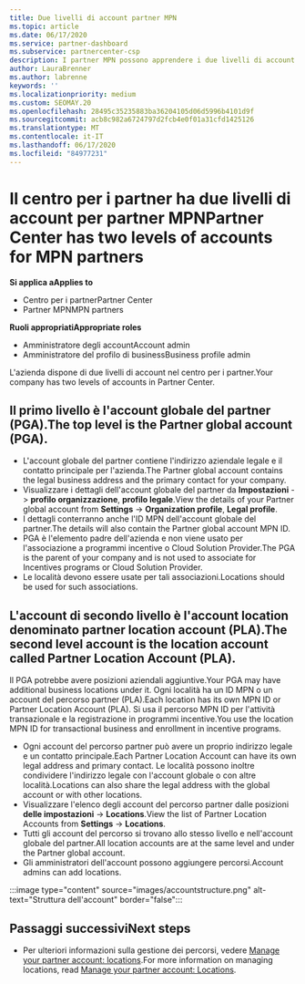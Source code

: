 ```yaml
---
title: Due livelli di account partner MPN
ms.topic: article
ms.date: 06/17/2020
ms.service: partner-dashboard
ms.subservice: partnercenter-csp
description: I partner MPN possono apprendere i due livelli di account nel centro per i partner, l'account globale del partner (PGA) e l'account del partner location (PLA).
author: LauraBrenner
ms.author: labrenne
keywords: ''
ms.localizationpriority: medium
ms.custom: SEOMAY.20
ms.openlocfilehash: 28495c35235883ba36204105d06d5996b4101d9f
ms.sourcegitcommit: acb8c982a6724797d2fcb4e0f01a31cfd1425126
ms.translationtype: MT
ms.contentlocale: it-IT
ms.lasthandoff: 06/17/2020
ms.locfileid: "84977231"
---
```

# <a name="partner-center-has-two-levels-of-accounts-for-mpn-partners"></a><span data-ttu-id="0496e-103">Il centro per i partner ha due livelli di account per partner MPN</span><span class="sxs-lookup"><span data-stu-id="0496e-103">Partner Center has two levels of accounts for MPN partners</span></span>

<span data-ttu-id="0496e-104">**Si applica a**</span><span class="sxs-lookup"><span data-stu-id="0496e-104">**Applies to**</span></span>

- <span data-ttu-id="0496e-105">Centro per i partner</span><span class="sxs-lookup"><span data-stu-id="0496e-105">Partner Center</span></span>
- <span data-ttu-id="0496e-106">Partner MPN</span><span class="sxs-lookup"><span data-stu-id="0496e-106">MPN partners</span></span>

<span data-ttu-id="0496e-107">**Ruoli appropriati**</span><span class="sxs-lookup"><span data-stu-id="0496e-107">**Appropriate roles**</span></span>

- <span data-ttu-id="0496e-108">Amministratore degli account</span><span class="sxs-lookup"><span data-stu-id="0496e-108">Account admin</span></span>
- <span data-ttu-id="0496e-109">Amministratore del profilo di business</span><span class="sxs-lookup"><span data-stu-id="0496e-109">Business profile admin</span></span>


<span data-ttu-id="0496e-110">L'azienda dispone di due livelli di account nel centro per i partner.</span><span class="sxs-lookup"><span data-stu-id="0496e-110">Your company has two levels of accounts in Partner Center.</span></span>

## <a name="the-top-level-is-the-partner-global-account-pga"></a><span data-ttu-id="0496e-111">Il primo livello è l'account globale del partner (PGA).</span><span class="sxs-lookup"><span data-stu-id="0496e-111">The top level is the Partner global account (PGA).</span></span>

- <span data-ttu-id="0496e-112">L'account globale del partner contiene l'indirizzo aziendale legale e il contatto principale per l'azienda.</span><span class="sxs-lookup"><span data-stu-id="0496e-112">The Partner global account contains the legal business address and the primary contact for your company.</span></span> 
- <span data-ttu-id="0496e-113">Visualizzare i dettagli dell'account globale del partner da **Impostazioni**  ->  **profilo organizzazione**, **profilo legale**.</span><span class="sxs-lookup"><span data-stu-id="0496e-113">View the details of your Partner global account from **Settings** -> **Organization profile**, **Legal profile**.</span></span>
- <span data-ttu-id="0496e-114">I dettagli conterranno anche l'ID MPN dell'account globale del partner.</span><span class="sxs-lookup"><span data-stu-id="0496e-114">The details will also contain the Partner global account MPN ID.</span></span> 
- <span data-ttu-id="0496e-115">PGA è l'elemento padre dell'azienda e non viene usato per l'associazione a programmi incentive o Cloud Solution Provider.</span><span class="sxs-lookup"><span data-stu-id="0496e-115">The PGA is the parent of your company and is not used to associate for Incentives programs or Cloud Solution Provider.</span></span> 
- <span data-ttu-id="0496e-116">Le località devono essere usate per tali associazioni.</span><span class="sxs-lookup"><span data-stu-id="0496e-116">Locations should be used for such associations.</span></span>

## <a name="the-second-level-account-is-the-location-account-called-partner-location-account-pla"></a><span data-ttu-id="0496e-117">L'account di secondo livello è l'account location denominato partner location account (PLA).</span><span class="sxs-lookup"><span data-stu-id="0496e-117">The second level account is the location account called Partner Location Account (PLA).</span></span>

<span data-ttu-id="0496e-118">Il PGA potrebbe avere posizioni aziendali aggiuntive.</span><span class="sxs-lookup"><span data-stu-id="0496e-118">Your PGA may have additional business locations under it.</span></span> <span data-ttu-id="0496e-119">Ogni località ha un ID MPN o un account del percorso partner (PLA).</span><span class="sxs-lookup"><span data-stu-id="0496e-119">Each location has its own MPN ID or Partner Location Account (PLA).</span></span> <span data-ttu-id="0496e-120">Si usa il percorso MPN ID per l'attività transazionale e la registrazione in programmi incentive.</span><span class="sxs-lookup"><span data-stu-id="0496e-120">You use the location MPN ID for transactional business and enrollment in incentive programs.</span></span>

- <span data-ttu-id="0496e-121">Ogni account del percorso partner può avere un proprio indirizzo legale e un contatto principale.</span><span class="sxs-lookup"><span data-stu-id="0496e-121">Each Partner Location Account can have its own legal address and primary contact.</span></span> <span data-ttu-id="0496e-122">Le località possono inoltre condividere l'indirizzo legale con l'account globale o con altre località.</span><span class="sxs-lookup"><span data-stu-id="0496e-122">Locations can also share the legal address with the global account or with other locations.</span></span>
- <span data-ttu-id="0496e-123">Visualizzare l'elenco degli account del percorso partner dalle posizioni **delle impostazioni**  ->  **Locations**.</span><span class="sxs-lookup"><span data-stu-id="0496e-123">View the list of Partner Location Accounts from **Settings** -> **Locations**.</span></span>
- <span data-ttu-id="0496e-124">Tutti gli account del percorso si trovano allo stesso livello e nell'account globale del partner.</span><span class="sxs-lookup"><span data-stu-id="0496e-124">All location accounts are at the same level and under the Partner global account.</span></span>
- <span data-ttu-id="0496e-125">Gli amministratori dell'account possono aggiungere percorsi.</span><span class="sxs-lookup"><span data-stu-id="0496e-125">Account admins can add locations.</span></span>

:::image type="content" source="images/accountstructure.png" alt-text="Struttura dell'account" border="false":::

## <a name="next-steps"></a><span data-ttu-id="0496e-127">Passaggi successivi</span><span class="sxs-lookup"><span data-stu-id="0496e-127">Next steps</span></span>

- <span data-ttu-id="0496e-128">Per ulteriori informazioni sulla gestione dei percorsi, vedere [Manage your partner account: locations](manage-locations.md).</span><span class="sxs-lookup"><span data-stu-id="0496e-128">For more information on managing locations, read [Manage your partner account: Locations](manage-locations.md).</span></span>

